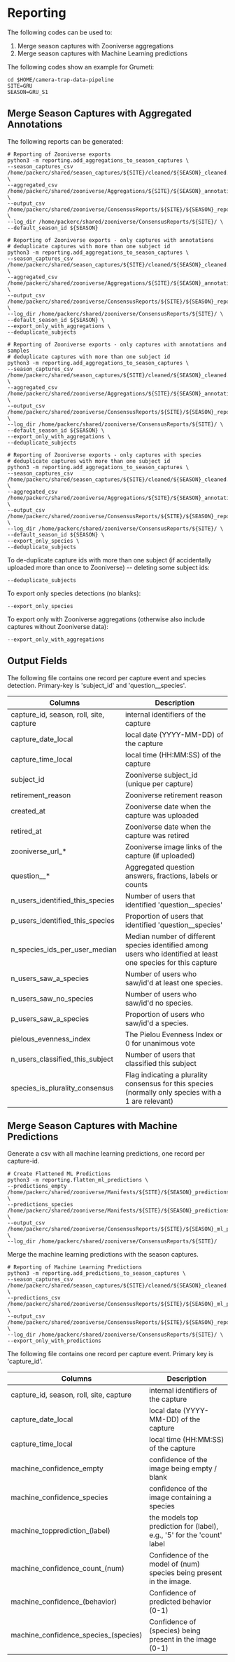 # Reporting

The following codes can be used to:

1. Merge season captures with Zooniverse aggregations
2. Merge season captures with Machine Learning predictions

The following codes show an example for Grumeti:

```
cd $HOME/camera-trap-data-pipeline
SITE=GRU
SEASON=GRU_S1
```

## Merge Season Captures with Aggregated Annotations

The following reports can be generated:
```
# Reporting of Zooniverse exports
python3 -m reporting.add_aggregations_to_season_captures \
--season_captures_csv /home/packerc/shared/season_captures/${SITE}/cleaned/${SEASON}_cleaned.csv \
--aggregated_csv /home/packerc/shared/zooniverse/Aggregations/${SITE}/${SEASON}_annotations_aggregated_subject_info.csv \
--output_csv /home/packerc/shared/zooniverse/ConsensusReports/${SITE}/${SEASON}_report_all.csv \
--log_dir /home/packerc/shared/zooniverse/ConsensusReports/${SITE}/ \
--default_season_id ${SEASON}

# Reporting of Zooniverse exports - only captures with annotations
# deduplicate captures with more than one subject id
python3 -m reporting.add_aggregations_to_season_captures \
--season_captures_csv /home/packerc/shared/season_captures/${SITE}/cleaned/${SEASON}_cleaned.csv \
--aggregated_csv /home/packerc/shared/zooniverse/Aggregations/${SITE}/${SEASON}_annotations_aggregated_subject_info.csv \
--output_csv /home/packerc/shared/zooniverse/ConsensusReports/${SITE}/${SEASON}_report.csv \
--log_dir /home/packerc/shared/zooniverse/ConsensusReports/${SITE}/ \
--default_season_id ${SEASON} \
--export_only_with_aggregations \
--deduplicate_subjects

# Reporting of Zooniverse exports - only captures with annotations and samples
# deduplicate captures with more than one subject id
python3 -m reporting.add_aggregations_to_season_captures \
--season_captures_csv /home/packerc/shared/season_captures/${SITE}/cleaned/${SEASON}_cleaned.csv \
--aggregated_csv /home/packerc/shared/zooniverse/Aggregations/${SITE}/${SEASON}_annotations_aggregated_samples_subject_info.csv \
--output_csv /home/packerc/shared/zooniverse/ConsensusReports/${SITE}/${SEASON}_report_samples.csv \
--log_dir /home/packerc/shared/zooniverse/ConsensusReports/${SITE}/ \
--default_season_id ${SEASON} \
--export_only_with_aggregations \
--deduplicate_subjects

# Reporting of Zooniverse exports - only captures with species
# deduplicate captures with more than one subject id
python3 -m reporting.add_aggregations_to_season_captures \
--season_captures_csv /home/packerc/shared/season_captures/${SITE}/cleaned/${SEASON}_cleaned.csv \
--aggregated_csv /home/packerc/shared/zooniverse/Aggregations/${SITE}/${SEASON}_annotations_aggregated_subject_info.csv \
--output_csv /home/packerc/shared/zooniverse/ConsensusReports/${SITE}/${SEASON}_report_species.csv \
--log_dir /home/packerc/shared/zooniverse/ConsensusReports/${SITE}/ \
--default_season_id ${SEASON} \
--export_only_species \
--deduplicate_subjects
```

To de-duplicate capture ids with more than one subject (if accidentally uploaded more than once to Zooniverse) -- deleting some subject ids:
```
--deduplicate_subjects
```

To export only species detections (no blanks):
```
--export_only_species
```

To export only with Zooniverse aggregations (otherwise also include captures without Zooniverse data):
```
--export_only_with_aggregations
```

## Output Fields

The following file contains one record per capture event and species detection. Primary-key is 'subject_id' and 'question__species'.

| Columns   | Description |
| --------- | ----------- |
|capture_id, season, roll, site, capture | internal identifiers of the capture
|capture_date_local | local date (YYYY-MM-DD) of the capture
|capture_time_local | local time (HH:MM:SS) of the capture
|subject_id | Zooniverse subject_id (unique per capture)
|retirement_reason | Zooniverse retirement reason
|created_at | Zooniverse date when the capture was uploaded
|retired_at | Zooniverse date when the capture was retired
|zooniverse_url_*| Zooniverse image links of the capture (if uploaded)
|question__* | Aggregated question answers, fractions, labels or counts
|n_users_identified_this_species | Number of users that identified 'question__species'
|p_users_identified_this_species | Proportion of users that identified 'question__species'
|n_species_ids_per_user_median | Median number of different species identified among users who identified at least one species for this capture
|n_users_saw_a_species| Number of users who saw/id'd at least one species.
|n_users_saw_no_species| Number of users who saw/id'd no species.
|p_users_saw_a_species| Proportion of users who saw/id'd a species.
|pielous_evenness_index| The Pielou Evenness Index or 0 for unanimous vote
|n_users_classified_this_subject | Number of users that classified this subject
|species_is_plurality_consensus | Flag indicating a plurality consensus for this species (normally only species with a 1 are relevant)

## Merge Season Captures with Machine Predictions

Generate a csv with all machine learning predictions, one record per capture-id.

```
# Create Flattened ML Predictions
python3 -m reporting.flatten_ml_predictions \
--predictions_empty /home/packerc/shared/zooniverse/Manifests/${SITE}/${SEASON}_predictions_empty_or_not.json \
--predictions_species /home/packerc/shared/zooniverse/Manifests/${SITE}/${SEASON}_predictions_species.json \
--output_csv /home/packerc/shared/zooniverse/ConsensusReports/${SITE}/${SEASON}_ml_preds_flat.csv \
--log_dir /home/packerc/shared/zooniverse/ConsensusReports/${SITE}/
```

Merge the machine learning predictions with the season captures.
```
# Reporting of Machine Learning Predictions
python3 -m reporting.add_predictions_to_season_captures \
--season_captures_csv /home/packerc/shared/season_captures/${SITE}/cleaned/${SEASON}_cleaned.csv \
--predictions_csv /home/packerc/shared/zooniverse/ConsensusReports/${SITE}/${SEASON}_ml_preds_flat.csv \
--output_csv /home/packerc/shared/zooniverse/ConsensusReports/${SITE}/${SEASON}_report_ml.csv \
--log_dir /home/packerc/shared/zooniverse/ConsensusReports/${SITE}/ \
--export_only_with_predictions
```

The following file contains one record per capture event. Primary key is 'capture_id'.

| Columns   | Description |
| --------- | ----------- |
|capture_id, season, roll, site, capture | internal identifiers of the capture
|capture_date_local | local date (YYYY-MM-DD) of the capture
|capture_time_local | local time (HH:MM:SS) of the capture
|machine_confidence_empty| confidence of the image being empty / blank
|machine_confidence_species| confidence of the image containing a species
|machine_topprediction_(label)| the models top prediction for (label), e.g., '5' for the 'count' label
|machine_confidence_count_(num) | Confidence of the model of (num) species being present in the image.
|machine_confidence_(behavior) | Confidence of predicted behavior (0-1)
|machine_confidence_species_(species)| Confidence of (species) being present in the image (0-1)
